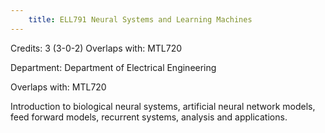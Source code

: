 ```yaml
---
    title: ELL791 Neural Systems and Learning Machines
---
```

Credits: 3 (3-0-2) Overlaps with: MTL720

Department: Department of Electrical Engineering

Overlaps with: MTL720

Introduction to biological neural systems, artificial neural network models, feed forward models, recurrent systems, analysis and applications.